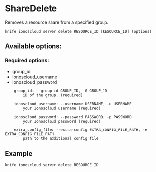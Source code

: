 # ShareDelete

Removes a resource share from a specified group.

```text
knife ionoscloud server delete RESOURCE_ID [RESOURCE_ID] (options)
```

## Available options:

### Required options:

* group\_id
* ionoscloud\_username
* ionoscloud\_password

```text
    group_id: --group-id GROUP_ID, -G GROUP_ID
        iD of the group. (required)

    ionoscloud_username: --username USERNAME, -u USERNAME
        your Ionoscloud username (required)

    ionoscloud_password: --password PASSWORD, -p PASSWORD
        your Ionoscloud password (required)

    extra_config_file: --extra-config EXTRA_CONFIG_FILE_PATH, -e EXTRA_CONFIG_FILE_PATH
        path to the additional config file

```
## Example

```text
knife ionoscloud server delete RESOURCE_ID 
```
